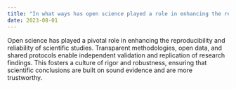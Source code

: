 ```yaml
---
title: "In what ways has open science played a role in enhancing the reproducibility and reliability of scientific studies?"
date: 2023-08-01
---
```


Open science has played a pivotal role in enhancing the reproducibility and reliability of scientific studies. Transparent methodologies, open data, and shared protocols enable independent validation and replication of research findings. This fosters a culture of rigor and robustness, ensuring that scientific conclusions are built on sound evidence and are more trustworthy.